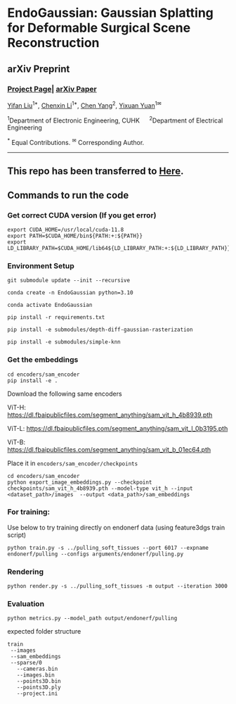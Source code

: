 # EndoGaussian: Gaussian Splatting for Deformable Surgical Scene Reconstruction

## arXiv Preprint

### [Project Page]()| [arXiv Paper]()


[Yifan Liu](https://guanjunwu.github.io/)<sup>1*</sup>, [Chenxin Li](https://github.com/taoranyi)<sup>1*</sup>,
[Chen Yang](https://jaminfong.cn/)<sup>2</sup>, [Yixuan Yuan](http://lingxixie.com/)<sup>1✉</sup>

<sup>1</sup>Department of Electronic Engineering, CUHK &emsp; <sup>2</sup>Department of Electrical Engineering &emsp;

<sup>\*</sup> Equal Contributions. <sup>✉</sup> Corresponding Author. 

-------------------------------------------


## This repo has been transferred to [Here](https://github.com/CUHK-AIM-Group/EndoGaussian).



## Commands to run the code

### Get correct CUDA version (If you get error)

```
export CUDA_HOME=/usr/local/cuda-11.8
export PATH=$CUDA_HOME/bin${PATH:+:${PATH}}
export LD_LIBRARY_PATH=$CUDA_HOME/lib64${LD_LIBRARY_PATH:+:${LD_LIBRARY_PATH}}
```


### Environment Setup

```
git submodule update --init --recursive

conda create -n EndoGaussian python=3.10

conda activate EndoGaussian

pip install -r requirements.txt

pip install -e submodules/depth-diff-gaussian-rasterization

pip install -e submodules/simple-knn
```

### Get the embeddings

```
cd encoders/sam_encoder
pip install -e .
```
Download the following same encoders

ViT-H: https://dl.fbaipublicfiles.com/segment_anything/sam_vit_h_4b8939.pth

ViT-L: https://dl.fbaipublicfiles.com/segment_anything/sam_vit_l_0b3195.pth

ViT-B: https://dl.fbaipublicfiles.com/segment_anything/sam_vit_b_01ec64.pth

Place it in `encoders/sam_encoder/checkpoints`

```
cd encoders/sam_encoder
python export_image_embeddings.py --checkpoint checkpoints/sam_vit_h_4b8939.pth --model-type vit_h --input <dataset_path>/images  --output <data_path>/sam_embeddings
```


### For training:

Use below to try training directly on endonerf data (using feature3dgs train script)

```
python train.py -s ../pulling_soft_tissues --port 6017 --expname endonerf/pulling --configs arguments/endonerf/pulling.py
```


### Rendering

```
python render.py -s ../pulling_soft_tissues -m output --iteration 3000
```


### Evaluation

```
python metrics.py --model_path output/endonerf/pulling
```


expected folder structure 

```
train 
 --images
 --sam_embeddings
 --sparse/0
   --cameras.bin
   --images.bin
   --points3D.bin
   --points3D.ply
   --project.ini
```
